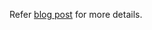 Refer [blog post](https://ntarunmenon.gitlab.io/my-blog/2020/05/17/keycloak-vagrant.html) for more details. 